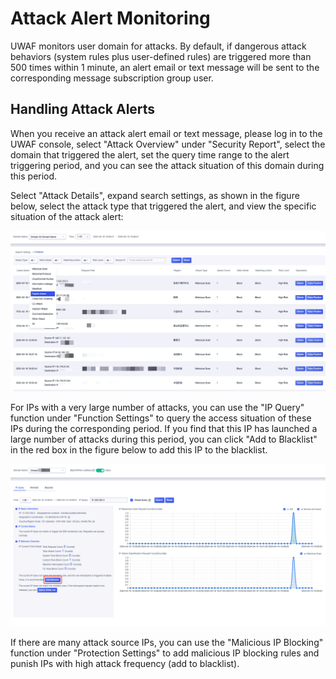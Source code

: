 # Attack Alert Monitoring

UWAF monitors user domain for attacks. By default, if dangerous attack behaviors (system rules plus user-defined rules) are triggered more than 500 times within 1 minute, an alert email or text message will be sent to the corresponding message subscription group user.

## Handling Attack Alerts

When you receive an attack alert email or text message, please log in to the UWAF console, select "Attack Overview" under "Security Report", select the domain that triggered the alert, set the query time range to the alert triggering period, and you can see the attack situation of this domain during this period.

Select "Attack Details", expand search settings, as shown in the figure below, select the attack type that triggered the alert, and view the specific situation of the attack alert:

![](/images/attack_alert-query_attack.png)

For IPs with a very large number of attacks, you can use the "IP Query" function under "Function Settings" to query the access situation of these IPs during the corresponding period. If you find that this IP has launched a large number of attacks during this period, you can click "Add to Blacklist" in the red box in the figure below to add this IP to the blacklist.

![](/images/attack_alert-query_ip.png)

If there are many attack source IPs, you can use the "Malicious IP Blocking" function under "Protection Settings" to add malicious IP blocking rules and punish IPs with high attack frequency (add to blacklist).
